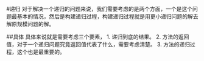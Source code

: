 #递归
	对于解决一个递归的问题来说，我们需要考虑的是两个方面，一个是这个问题最基本的情况，然后是构建递归过程，构建递归过程就是用更小递归问题的解去解原规模问题的解。
	
##具体
	具体来说就是需要考虑三个要素，
	1. 递归到底的结果。
	2. 方法的返回值，对于一个递归问题究竟返回值代表了什么，需要考虑清楚。
	3. 方法的递归过程，这个也是最重要的。